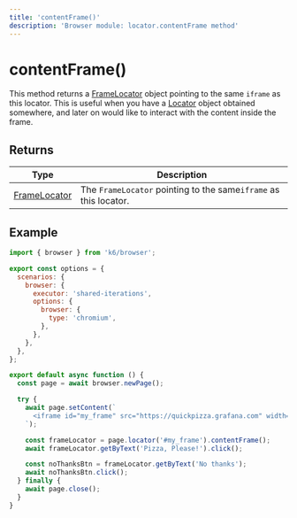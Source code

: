 ```yaml
---
title: 'contentFrame()'
description: 'Browser module: locator.contentFrame method'
---
```


# contentFrame()

This method returns a [FrameLocator](https://grafana.com/docs/k6/<K6_VERSION>/javascript-api/k6-browser/framelocator/) object pointing to the same `iframe` as this locator. This is useful when you have a [Locator](https://grafana.com/docs/k6/<K6_VERSION>/javascript-api/k6-browser/locator/) object obtained somewhere, and later on would like to interact with the content inside the frame.

## Returns

| Type                                                                                   | Description                                              |
| -------------------------------------------------------------------------------------- | -------------------------------------------------------- |
| [FrameLocator](https://grafana.com/docs/k6/<K6_VERSION>/javascript-api/k6-browser/framelocator/) | The `FrameLocator` pointing to the same`iframe` as this locator. |

## Example

```javascript
import { browser } from 'k6/browser';

export const options = {
  scenarios: {
    browser: {
      executor: 'shared-iterations',
      options: {
        browser: {
          type: 'chromium',
        },
      },
    },
  },
};

export default async function () {
  const page = await browser.newPage();

  try {
    await page.setContent(`
      <iframe id="my_frame" src="https://quickpizza.grafana.com" width="50%" height="50%"></iframe>
    `);

    const frameLocator = page.locator('#my_frame').contentFrame();
    await frameLocator.getByText('Pizza, Please!').click();

    const noThanksBtn = frameLocator.getByText('No thanks');
    await noThanksBtn.click();
  } finally {
    await page.close();
  }
}
```
